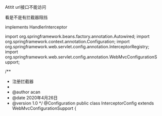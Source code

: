 Atitit url接口不能访问

看是不是有拦截器阻挡

implements HandlerInterceptor



import org.springframework.beans.factory.annotation.Autowired;
import org.springframework.context.annotation.Configuration;
import org.springframework.web.servlet.config.annotation.InterceptorRegistry;
import org.springframework.web.servlet.config.annotation.WebMvcConfigurationSupport;

/**
 * 注册拦截器
 * 
 * @author acan
 * @date 2020年4月26日
 * @version 1.0
 */
@Configuration
public class InterceptorConfig extends WebMvcConfigurationSupport {
